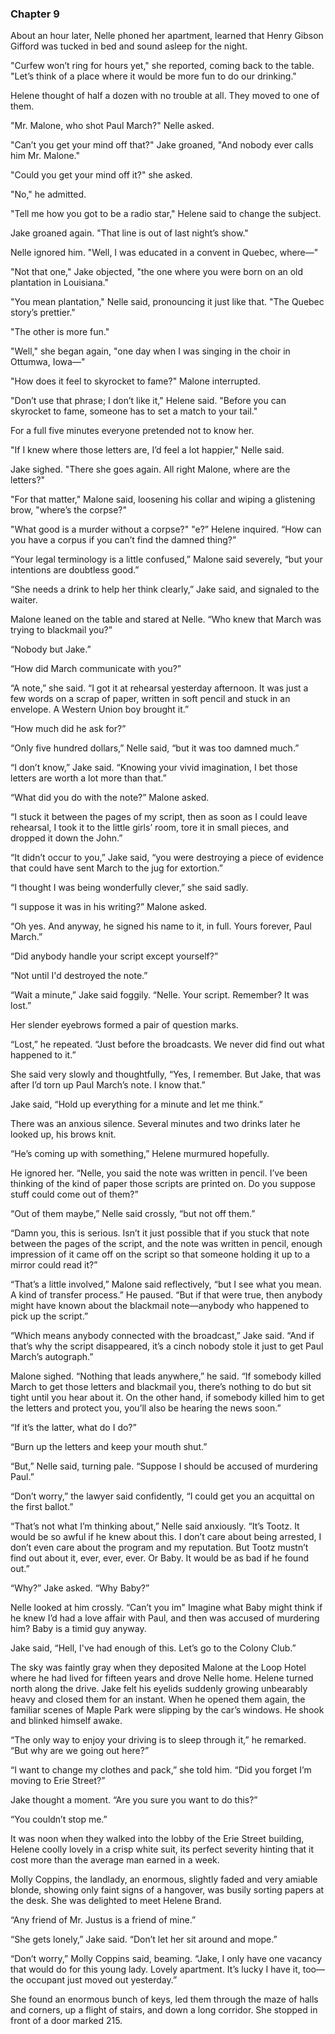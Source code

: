 ### Chapter 9

About an hour later, Nelle phoned her apartment, learned that Henry Gibson Gifford was tucked in bed and sound asleep for the night.

"Curfew won’t ring for hours yet," she reported, coming back to the table. "Let’s think of a place where it would be more fun to do our drinking."

Helene thought of half a dozen with no trouble at all. They moved to one of them.

"Mr. Malone, who shot Paul March?" Nelle asked.

"Can’t you get your mind off that?" Jake groaned, "And nobody ever calls him Mr. Malone."

"Could you get your mind off it?" she asked.

"No," he admitted.

"Tell me how you got to be a radio star," Helene said to change the subject.

Jake groaned again. "That line is out of last night’s show."

Nelle ignored him. "Well, I was educated in a convent in Quebec, where—"

"Not that one," Jake objected, "the one where you were born on an old plantation in Louisiana."

"You mean plantation," Nelle said, pronouncing it just like that. "The Quebec story’s prettier."

"The other is more fun."

"Well," she began again, "one day when I was singing in the choir in Ottumwa, Iowa—"

"How does it feel to skyrocket to fame?" Malone interrupted.

"Don’t use that phrase; I don’t like it," Helene said. "Before you can skyrocket to fame, someone has to set a match to your tail."

For a full five minutes everyone pretended not to know her.

"If I knew where those letters are, I’d feel a lot happier," Nelle said.

Jake sighed. "There she goes again. All right Malone, where are the letters?"

"For that matter," Malone said, loosening his collar and wiping a glistening brow, "where’s the corpse?"

"What good is a murder without a corpse?"
"e?” Helene inquired. “How can you have a corpus if you can’t find the damned thing?”

“Your legal terminology is a little confused,” Malone said severely, “but your intentions are doubtless good.”

“She needs a drink to help her think clearly,” Jake said, and signaled to the waiter.

Malone leaned on the table and stared at Nelle. “Who knew that March was trying to blackmail you?”

“Nobody but Jake.”

“How did March communicate with you?”

“A note,” she said. “I got it at rehearsal yesterday afternoon. It was just a few words on a scrap of paper, written in soft pencil and stuck in an envelope. A Western Union boy brought it.”

“How much did he ask for?”

“Only five hundred dollars,” Nelle said, “but it was too damned much.”

“I don’t know,” Jake said. “Knowing your vivid imagination, I bet those letters are worth a lot more than that.”

“What did you do with the note?” Malone asked.

“I stuck it between the pages of my script, then as soon as I could leave rehearsal, I took it to the little girls’ room, tore it in small pieces, and dropped it down the John.”

“It didn’t occur to you,” Jake said, “you were destroying a piece of evidence that could have sent March to the jug for extortion.”

“I thought I was being wonderfully clever,” she said sadly.

“I suppose it was in his writing?” Malone asked.

“Oh yes. And anyway, he signed his name to it, in full. Yours forever, Paul March.”

“Did anybody handle your script except yourself?”

“Not until I'd destroyed the note.”

“Wait a minute,” Jake said foggily. “Nelle. Your script. Remember? It was lost.”

Her slender eyebrows formed a pair of question marks.

“Lost,” he repeated. “Just before the broadcasts. We never did find out what happened to it.”

She said very slowly and thoughtfully, “Yes, I remember. But Jake, that was after I’d torn up Paul March’s note. I know that.”

Jake said, “Hold up everything for a minute and let me think.”

There was an anxious silence. Several minutes and two drinks later he looked up, his brows knit.

“He’s coming up with something,” Helene murmured hopefully.

He ignored her. “Nelle, you said the note was written in pencil. I’ve been thinking of the kind of paper those scripts are printed on. Do you suppose stuff could come out of them?”

“Out of them maybe,” Nelle said crossly, “but not off them.”

“Damn you, this is serious. Isn’t it just possible that if you stuck that note between the pages of the script, and the note was written in pencil, enough impression of it came off on the script so that someone holding it up to a mirror could read it?”

“That’s a little involved,” Malone said reflectively, “but I see what you mean. A kind of transfer process.” He paused. “But if that were true, then anybody might have known about the blackmail note—anybody who happened to pick up the script.”

“Which means anybody connected with the broadcast,” Jake said. “And if that’s why the script disappeared, it’s a cinch nobody stole it just to get Paul March’s autograph.”

Malone sighed. “Nothing that leads anywhere,” he said. “If somebody killed March to get those letters and blackmail you, there’s nothing to do but sit tight until you hear about it. On the other hand, if somebody killed him to get the letters and protect you, you’ll also be hearing the news soon.”

“If it’s the latter, what do I do?”

“Burn up the letters and keep your mouth shut.”

“But,” Nelle said, turning pale. “Suppose I should be accused of murdering Paul.”

“Don’t worry,” the lawyer said confidently, “I could get you an acquittal on the first ballot.”

“That’s not what I’m thinking about,” Nelle said anxiously. “It’s Tootz. It would be so awful if he knew about this. I don’t care about being arrested, I don’t even care about the program and my reputation. But Tootz mustn’t find out about it, ever, ever, ever. Or Baby. It would be as bad if he found out.”

“Why?” Jake asked. “Why Baby?”

Nelle looked at him crossly. “Can’t you im"
Imagine what Baby might think if he knew I’d had a love affair with Paul, and then was accused of murdering him? Baby is a timid guy anyway.

Jake said, “Hell, I've had enough of this. Let’s go to the Colony Club.”

The sky was faintly gray when they deposited Malone at the Loop Hotel where he had lived for fifteen years and drove Nelle home. Helene turned north along the drive. Jake felt his eyelids suddenly growing unbearably heavy and closed them for an instant. When he opened them again, the familiar scenes of Maple Park were slipping by the car’s windows. He shook and blinked himself awake.

“The only way to enjoy your driving is to sleep through it,” he remarked. “But why are we going out here?”

“I want to change my clothes and pack,” she told him. “Did you forget I’m moving to Erie Street?”

Jake thought a moment. “Are you sure you want to do this?”

“You couldn’t stop me.”

It was noon when they walked into the lobby of the Erie Street building, Helene coolly lovely in a crisp white suit, its perfect severity hinting that it cost more than the average man earned in a week.

Molly Coppins, the landlady, an enormous, slightly faded and very amiable blonde, showing only faint signs of a hangover, was busily sorting papers at the desk. She was delighted to meet Helene Brand.

“Any friend of Mr. Justus is a friend of mine.”

“She gets lonely,” Jake said. “Don’t let her sit around and mope.”

“Don’t worry,” Molly Coppins said, beaming. “Jake, I only have one vacancy that would do for this young lady. Lovely apartment. It’s lucky I have it, too—the occupant just moved out yesterday.”

She found an enormous bunch of keys, led them through the maze of halls and corners, up a flight of stairs, and down a long corridor. She stopped in front of a door marked 215.

